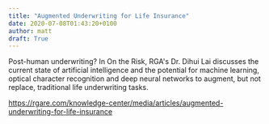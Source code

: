 ```yaml
---
title: "Augmented Underwriting for Life Insurance"
date: 2020-07-08T01:43:20+0100
author: matt
draft: True
---
```

Post-human underwriting? In On the Risk, RGA's Dr. Dihui Lai discusses the current state of artificial intelligence and the potential for machine learning, optical character recognition and deep neural networks to augment, but not replace, traditional life underwriting tasks.

[ https://rgare.com/knowledge-center/media/articles/augmented-underwriting-for-life-insurance ]( https://rgare.com/knowledge-center/media/articles/augmented-underwriting-for-life-insurance )
